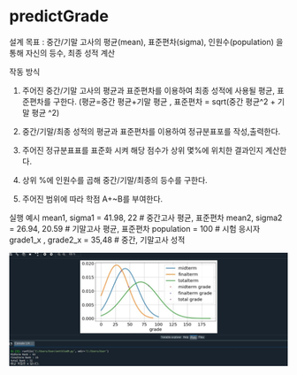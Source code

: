 # predictGrade 

설계 목표 : 중간/기말 고사의 평균(mean), 표준편차(sigma), 인원수(population) 을 통해 자신의 등수, 최종 성적 계산

작동 방식
1) 주어진 중간/기말 고사의 평균과 표준편차를 이용하여 최종 성적에 사용될 평균, 표준편차를 구한다.
(평균=중간 평균+기말 평균 , 표준편차 = sqrt(중간 평균^2 + 기말 평균 ^2)

2) 중간/기말/최종 성적의 평균과 표준편차를 이용하여 정규분표포를 작성,출력한다.

3) 주어진 정규분표표를 표준화 시켜 해당 점수가 상위 몇%에 위치한 결과인지 계산한다.

4) 상위 %에 인원수를 곱해 중간/기말/최종의 등수를 구한다.

5) 주어진 범위에 따라 학점 A+~B를 부여한다. 

실행 예시 
mean1, sigma1 = 41.98, 22		# 중간고사 평균, 표준편차
mean2, sigma2 = 26.94, 20.59  	# 기말고사 평균, 표준편차
population = 100			# 시험 응시자 
grade1_x , grade2_x = 35,48		# 중간, 기말고사 성적 	

![실행예시](./실행예시.jpg)